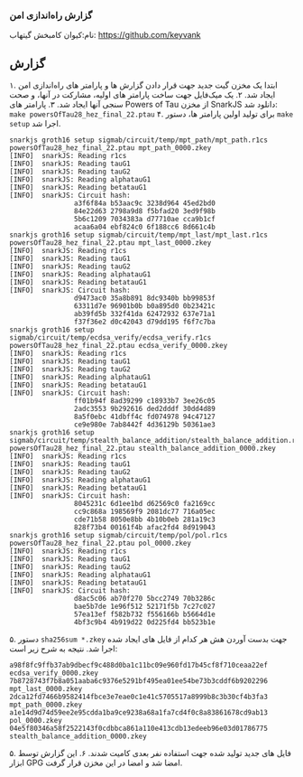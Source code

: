 ### گزارش راه‌اندازی امن

نام:‌کیوان کامبخش
گیتهاب: ‌https://github.com/keyvank

## گزارش

۱. ابتدا یک مخزن گیت جدید جهت قرار دادن گزارش ها و پارامتر های راه‌اندازی امن ایجاد شد.
۲. یک میک‌فایل جهت ساخت پارامتر های اولیه، مشارکت در آنها، و صحت سنجی آنها ایجاد شد.
۳. پارامتر های Powers of Tau از مخزن SnarkJS دانلود شد: `make powersOfTau28_hez_final_22.ptau`
۴. برای تولید اولین پارامتر ها، دستور `make setup` اجرا شد.

```
snarkjs groth16 setup sigmab/circuit/temp/mpt_path/mpt_path.r1cs powersOfTau28_hez_final_22.ptau mpt_path_0000.zkey
[INFO]  snarkJS: Reading r1cs
[INFO]  snarkJS: Reading tauG1
[INFO]  snarkJS: Reading tauG2
[INFO]  snarkJS: Reading alphatauG1
[INFO]  snarkJS: Reading betatauG1
[INFO]  snarkJS: Circuit hash: 
                a3f6f84a b53aac9c 3238d964 45ed2bd0
                84e22d63 2798a9d8 f5bfad20 3ed9f98b
                5b6c1209 7034383a d77710ae cca9b1cf
                acaa6a04 ebf824c0 6f188cc6 8d661c4b
snarkjs groth16 setup sigmab/circuit/temp/mpt_last/mpt_last.r1cs powersOfTau28_hez_final_22.ptau mpt_last_0000.zkey
[INFO]  snarkJS: Reading r1cs
[INFO]  snarkJS: Reading tauG1
[INFO]  snarkJS: Reading tauG2
[INFO]  snarkJS: Reading alphatauG1
[INFO]  snarkJS: Reading betatauG1
[INFO]  snarkJS: Circuit hash: 
                d9473ac0 35a8b891 8dc9340b bb99853f
                63311d7e 96901b0b b0a895d0 0b23421c
                ab39fd5b 332f41da 62472932 637e71a1
                f37f36e2 d0c42043 d79dd195 f6f7c7ba
snarkjs groth16 setup sigmab/circuit/temp/ecdsa_verify/ecdsa_verify.r1cs powersOfTau28_hez_final_22.ptau ecdsa_verify_0000.zkey
[INFO]  snarkJS: Reading r1cs
[INFO]  snarkJS: Reading tauG1
[INFO]  snarkJS: Reading tauG2
[INFO]  snarkJS: Reading alphatauG1
[INFO]  snarkJS: Reading betatauG1
[INFO]  snarkJS: Circuit hash: 
                ff01b94f 8ad39299 c18933b7 3ee26c05
                2adc3553 9b292616 ded2dddf 30dd4d89
                8a5f0ebc 41dbff4c fd074978 94c47127
                ce9e980e 7ab8442f 4d36129b 50361ae3
snarkjs groth16 setup sigmab/circuit/temp/stealth_balance_addition/stealth_balance_addition.r1cs powersOfTau28_hez_final_22.ptau stealth_balance_addition_0000.zkey
[INFO]  snarkJS: Reading r1cs
[INFO]  snarkJS: Reading tauG1
[INFO]  snarkJS: Reading tauG2
[INFO]  snarkJS: Reading alphatauG1
[INFO]  snarkJS: Reading betatauG1
[INFO]  snarkJS: Circuit hash: 
                8045231c 6d1ee1bd d62569c0 fa2169cc
                cc9c868a 198569f9 2081dc77 716a05ec
                cde71b58 8050e8bb 4b10b0eb 281a19c3
                828f73b4 00161f4b afac2fd4 8d919043
snarkjs groth16 setup sigmab/circuit/temp/pol/pol.r1cs powersOfTau28_hez_final_22.ptau pol_0000.zkey
[INFO]  snarkJS: Reading r1cs
[INFO]  snarkJS: Reading tauG1
[INFO]  snarkJS: Reading tauG2
[INFO]  snarkJS: Reading alphatauG1
[INFO]  snarkJS: Reading betatauG1
[INFO]  snarkJS: Circuit hash: 
                d8ac5c06 ab70f270 5bcc2749 70b3286c
                bae5b7de 1e96f512 52171f5b 7c27c027
                57ea13ef f582b732 f556166b b5664d1e
                4bf3c9b4 4b919d22 0d225fd4 bb523b1e
```

۵. دستور `sha256sum *.zkey` جهت بدست آوردن هش هر کدام از فایل های ایجاد شده اجرا شد. نتیجه به شرح زیر است:

```
a98f8fc9ffb37ab9dbecf9c488d0ba1c11bc09e960fd17b45cf8f710ceaa22ef  ecdsa_verify_0000.zkey
7b8728743f7b8a051aaba6c9376e5291bf495ea01ee54be73b3cddf6b9202296  mpt_last_0000.zkey
2dca12fd7466b9582414fbce3e7eae0c1e41c5705517a8999b8c3b30cf4b3fa3  mpt_path_0000.zkey
a1e14d9d74d59ee2e95cdda1ba9ce9238a68a1fa7cd4f0c8a83861678cd9ab13  pol_0000.zkey
04e5f80346a58f2522143f0cdbbca861a110e413cdb13edeeb96e03d01786775  stealth_balance_addition_0000.zkey
```

۵. فایل های جدید تولید شده جهت استفاده نفر بعدی کامیت شدند.
۶. این گزارش توسط ابزار GPG امضا شد و امضا در این مخزن قرار گرفت.
